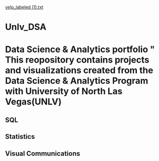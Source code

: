 [yelp_labeled (1).txt](https://github.com/genetbogale/Unlv_DSA/files/7740500/yelp_labeled.1.txt)
# Unlv_DSA
# Data Science & Analytics portfolio " This reopository contains projects and visualizations created from the Data Science & Analytics Program with University of North Las Vegas(UNLV)
## SQL
## Statistics 
## Visual Communications
